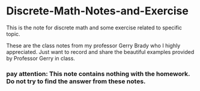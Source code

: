 # Discrete-Math-Notes-and-Exercise
This is the note for discrete math and some exercise related to specific topic.

These are the class notes from my professor Gerry Brady who I highly appreciated. Just want to record and share the beautiful examples provided by Professor Gerry in class.

### pay attention: This note contains nothing with the homework. Do not try to find the answer from these notes.
